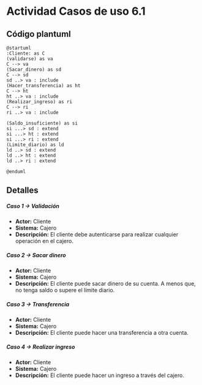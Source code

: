 # Actividad Casos de uso 6.1
## Código plantuml
```
@startuml
:Cliente: as C
(validarse) as va
C --> va
(Sacar_dinero) as sd
C --> sd
sd ..> va : include
(Hacer_transferencia) as ht
C --> ht 
ht ..> va : include
(Realizar_ingreso) as ri
C --> ri
ri ..> va : include

(Saldo_insuficiente) as si
si ...> sd : extend
si ...> ht : extend
si ...> ri : extend
(Limite_diario) as ld
ld ..> sd : extend
ld ..> ht : extend
ld ..> ri : extend

@enduml
```

## Detalles

##### Caso 1 -> Validación 
- **Actor:** Cliente
- **Sistema:** Cajero
- **Descripción:** El cliente debe autenticarse para realizar cualquier operación en el cajero.

##### Caso 2 -> Sacar dinero 
- **Actor:** Cliente
- **Sistema:** Cajero
- **Descripción:** El cliente puede sacar dinero de su cuenta. A menos que, no tenga saldo o supere el límite diario.

##### Caso 3 -> Transferencia 
- **Actor:** Cliente
- **Sistema:** Cajero
- **Descripción:** El cliente puede hacer una transferencia a otra cuenta. 

##### Caso 4 -> Realizar ingreso
- **Actor:** Cliente
- **Sistema:** Cajero
- **Descripción:** El cliente puede hacer un ingreso a través del cajero.

